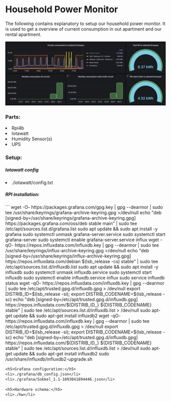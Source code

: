 <h1>Household Power Monitor</h1>
<p>The following contains explanatory to setup our household power monitor. It is used to get a overview of current consumption in out apartment and our rental apartment.</p>

![sokkel](./sokkel.png)

<h3>Parts:</h3>
<li>Rpi4b</li>
<li>Iotawatt</li>
<li>Humidity Sensor(s)</li>
<li>UPS</li>

<h3>Setup:</h3>
<h5>Iotawatt config</h5>
<li>./iotawatt/config.txt</li>

<h5>RPI installation:</h5>
```
wget -O- https://packages.grafana.com/gpg.key | gpg --dearmor | sudo tee /usr/share/keyrings/grafana-archive-keyring.gpg >/dev/null
echo "deb [signed-by=/usr/share/keyrings/grafana-archive-keyring.gpg] https://packages.grafana.com/oss/deb stable main" | sudo tee /etc/apt/sources.list.d/grafana.list
sudo apt update && sudo apt install -y grafana
sudo systemctl unmask grafana-server.service
sudo systemctl start grafana-server
sudo systemctl enable grafana-server.service
influx
wget -qO- https://repos.influxdata.com/influxdb.key | gpg --dearmor | sudo tee /usr/share/keyrings/influx-archive-keyring.gpg >/dev/null
echo "deb [signed-by=/usr/share/keyrings/influx-archive-keyring.gpg] https://repos.influxdata.com/debian $(lsb_release -cs) stable" | sudo tee /etc/apt/sources.list.d/influxdb.list
sudo apt update && sudo apt install -y influxdb
sudo systemctl unmask influxdb.service
sudo systemctl start influxdb
sudo systemctl enable influxdb.service
influx
sudo service influxdb status
wget -qO- https://repos.influxdata.com/influxdb.key | gpg --dearmor | sudo tee /etc/apt/trusted.gpg.d/influxdb.gpg > /dev/null
export DISTRIB_ID=$(lsb_release -si); export DISTRIB_CODENAME=$(lsb_release -sc)
echo "deb [signed-by=/etc/apt/trusted.gpg.d/influxdb.gpg]
https://repos.influxdata.com/${DISTRIB_ID,,} ${DISTRIB_CODENAME} stable" | sudo tee /etc/apt/sources.list.d/influxdb.list > /dev/null
sudo apt-get update && sudo apt-get install influxdb2
wget -qO- https://repos.influxdata.com/influxdb.key | gpg --dearmor | sudo tee /etc/apt/trusted.gpg.d/influxdb.gpg > /dev/null
export DISTRIB_ID=$(lsb_release -si); export DISTRIB_CODENAME=$(lsb_release -sc)
echo "deb [signed-by=/etc/apt/trusted.gpg.d/influxdb.gpg] https://repos.influxdata.com/${DISTRIB_ID,,} ${DISTRIB_CODENAME} stable" | sudo tee /etc/apt/sources.list.d/influxdb.list > /dev/null
sudo apt-get update && sudo apt-get install influxdb2
sudo /usr/share/influxdb/influxdb2-upgrade.sh

```
<h5>Grafana configuration:</h5>
<li>./grafana/db_config.json</li>
<li>./grafana/Sokkel_1.1-1693041894446.json</li>

<h5>Hardware schema:</h5>
<li>./hw</li>
